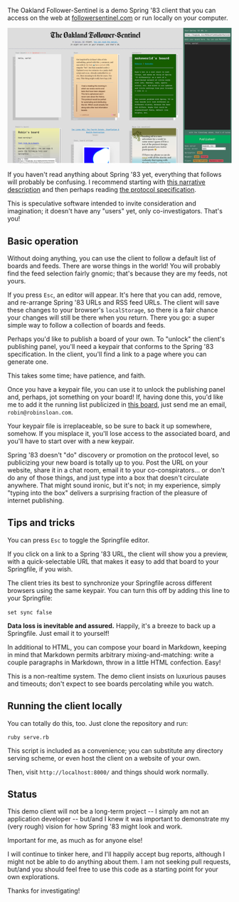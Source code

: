 The Oakland Follower-Sentinel is a demo Spring '83 client that you can access on the web at [followersentinel.com](https://followersentinel.com) or run locally on your computer.

![A screenshot of the demo client, showing several boards of varying colors, some with clever styles applied. On the right side, there's a panel for publishing a board of your own.](demo-client-screenshot.png)

If you haven't read anything about Spring '83 yet, everything that follows will probably be confusing. I recommend starting with [this narrative description](https://github.com/robinsloan/spring-83-spec) and then perhaps reading [the protocol specification](https://github.com/robinsloan/spring-83-spec).

This is speculative software intended to invite consideration and imagination; it doesn't have any "users" yet, only co-investigators. That's you!

## Basic operation

Without doing anything, you can use the client to follow a default list of boards and feeds. There are worse things in the world! You will probably find the feed selection fairly gnomic; that's because they are my feeds, not yours.

If you press `Esc`, an editor will appear. It's here that you can add, remove, and re-arrange Spring '83 URLs and RSS feed URLs. The client will save these changes to your browser's `localStorage`, so there is a fair chance your changes will still be there when you return. There you go: a super simple way to follow a collection of boards and feeds.

Perhaps you'd like to publish a board of your own. To "unlock" the client's publishing panel, you'll need a keypair that conforms to the Spring '83 specification. In the client, you'll find a link to a page where you can generate one.

This takes some time; have patience, and faith.

Once you have a keypair file, you can use it to unlock the publishing panel and, perhaps, jot something on your board! If, having done this, you'd like me to add it the running list publicized in [this board](https://bogbody.biz/0036a2f1d481668649bc5c2a50f40cc9a65d3244eff0c0002af812e6183e0523), just send me an email, `robin@robinsloan.com`.

Your keypair file is irreplaceable, so be sure to back it up somewhere, somehow. If you misplace it, you'll lose access to the associated board, and you'll have to start over with a new keypair.

Spring '83 doesn't "do" discovery or promotion on the protocol level, so publicizing your new board is totally up to you. Post the URL on your website, share it in a chat room, email it to your co-conspirators... or don't do any of those things, and just type into a box that doesn't circulate anywhere. That might sound ironic, but it's not; in my experience, simply "typing into the box" delivers a surprising fraction of the pleasure of internet publishing.

## Tips and tricks

You can press `Esc` to toggle the Springfile editor. 

If you click on a link to a Spring '83 URL, the client will show you a preview, with a quick-selectable URL that makes it easy to add that board to your Springfile, if you wish.

The client tries its best to synchronize your Springfile across different browsers using the same keypair. You can turn this off by adding this line to your Springfile:

`set sync false`

**Data loss is inevitable and assured.** Happily, it's a breeze to back up a Springfile. Just email it to yourself!

In additional to HTML, you can compose your board in Markdown, keeping in mind that Markdown permits arbitrary mixing-and-matching: write a couple paragraphs in Markdown, throw in a little HTML confection. Easy!

This is a non-realtime system. The demo client insists on luxurious pauses and timeouts; don't expect to see boards percolating while you watch.

## Running the client locally

You can totally do this, too. Just clone the repository and run:

```
ruby serve.rb
```

This script is included as a convenience; you can substitute any directory serving scheme, or even host the client on a website of your own.

Then, visit `http://localhost:8000/` and things should work normally.

## Status

This demo client will not be a long-term project -- I simply am not an application developer -- but/and I knew it was important to demonstrate my (very rough) vision for how Spring '83 might look and work.

Important for me, as much as for anyone else!

I will continue to tinker here, and I'll happily accept bug reports, although I might not be able to do anything about them. I am not seeking pull requests, but/and you should feel free to use this code as a starting point for your own explorations.

Thanks for investigating!